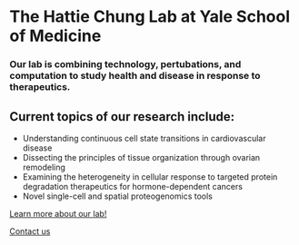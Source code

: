 # The Hattie Chung Lab at Yale School of Medicine

### Our lab is combining technology, pertubations, and computation to study health and disease in response to therapeutics.

## Current topics of our research include:

- Understanding continuous cell state transitions in cardiovascular disease
- Dissecting the principles of tissue organization through ovarian remodeling
- Examining the heterogeneity in cellular response to targeted protein degradation therapeutics for hormone-dependent cancers
- Novel single-cell and spatial proteogenomics tools

[Learn more about our lab!](https://www.hattiechunglab.bio/) 

[Contact us](https://www.hattiechunglab.bio/contact)
